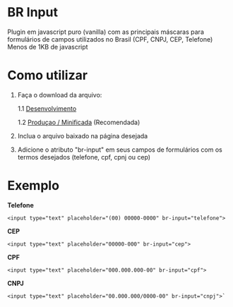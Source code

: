 # BR Input
Plugin em javascript puro (vanilla) com as principais máscaras para formulários de campos utilizados no Brasil (CPF, CNPJ, CEP, Telefone)
Menos de 1KB de javascript


# Como utilizar
1. Faça o download da arquivo:

    1.1 [Desenvolvimento]

    1.2 [Produçao / Minificada] (Recomendada)

2. Inclua o arquivo baixado na página desejada
3. Adicione o atributo "br-input" em seus campos de formulários com os termos desejados (telefone, cpf, cpnj ou cep)

# Exemplo

**Telefone**

    <input type="text" placeholder="(00) 00000-0000" br-input="telefone">
**CEP**

    <input type="text" placeholder="00000-000" br-input="cep">
**CPF**

    <input type="text" placeholder="000.000.000-00" br-input="cpf">
**CNPJ**

    <input type="text" placeholder="00.000.000/0000-00" br-input="cnpj">`



[Desenvolvimento]: <https://raw.githubusercontent.com/lucascaires/brinput/master/src/brinput.js>
[Produçao / Minificada]: <https://raw.githubusercontent.com/lucascaires/brinput/master/dist/brinput.min.js>
